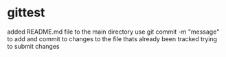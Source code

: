 # gittest
added README.md file to the main directory
use git commit -m "message" to add and commit to changes to the file thats already been tracked
trying to submit changes

